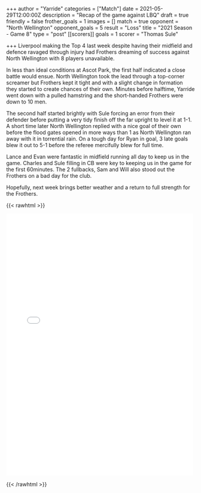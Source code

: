+++
author = "Yarride"
categories = ["Match"]
date = 2021-05-29T12:00:00Z
description = "Recap of the game against LBQ"
draft = true
friendly = false
frother_goals = 1
images = []
match = true
opponent = "North Wellington"
opponent_goals = 5
result = "Loss"
title = "2021 Season - Game 8"
type = "post"
[[scorers]]
goals = 1
scorer = "Thomas Sule"

+++
Liverpool making the Top 4 last week despite having their midfield and defence ravaged through injury had Frothers dreaming of success against North Wellington with 8 players unavailable.

In less than ideal conditions at Ascot Park, the first half indicated a close battle would ensue. North Wellington took the lead through a top-corner screamer but Frothers kept it tight and with a slight change in formation they started to create chances of their own. Minutes before halftime, Yarride went down with a pulled hamstring and the short-handed Frothers were down to 10 men.

The second half started brightly with Sule forcing an error from their defender before putting a very tidy finish off the far upright to level it at 1-1. A short time later North Wellington replied with a nice goal of their own before the flood gates opened in more ways than 1 as North Wellington ran away with it in torrential rain. On a tough day for Ryan in goal, 3 late goals blew it out to 5-1 before the referee mercifully blew for full time.

Lance and Evan were fantastic in midfield running all day to keep us in the game. Charles and Sule filling in CB were key to keeping us in the game for the first 60minutes. The 2 fullbacks, Sam and Will also stood out the Frothers on a bad day for the club.

Hopefully, next week brings better weather and a return to full strength for the Frothers.

{{< rawhtml >}}
<div class="row">
<iframe src="[https://www.facebook.com/plugins/post.php?href=https%3A%2F%2Fwww.facebook.com%2FNZSundayFootball%2Fposts%2F3387270341499247&show_text=true&width=500](https://www.facebook.com/plugins/post.php?href=https%3A%2F%2Fwww.facebook.com%2FNZSundayFootball%2Fposts%2F3387270341499247&show_text=true&width=500 "https://www.facebook.com/plugins/post.php?href=https%3A%2F%2Fwww.facebook.com%2FNZSundayFootball%2Fposts%2F3387270341499247&show_text=true&width=500")" width="500" height="701" style="border:none;overflow:hidden" scrolling="no" frameborder="0" allowfullscreen="true" allow="autoplay; clipboard-write; encrypted-media; picture-in-picture; web-share"></iframe>
</div>

{{< /rawhtml >}}